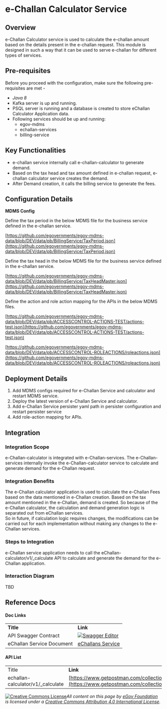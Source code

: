 # e-Challan Calculator Service

## Overview

e-Challan Calculator service is used to calculate the e-challan amount based on the details present in the e-challan request. This module is designed in such a way that it can be used to serve e-challan for different types of services.

## Pre-requisites

Before you proceed with the configuration, make sure the following pre-requisites are met -

* _Java 8_
* Kafka server is up and running.
* PSQL server is running and a database is created to store eChallan Calculator Application data.
* Following services should be up and running:
  * egov-mdms
  * echallan-services
  * billing-service

## Key Functionalities

* e-challan service internally call e-challan-calculator to generate demand.
* Based on the tax head and tax amount defined in e-challan request, e-challan calculator service creates the demand.
* After Demand creation, it calls the billing service to generate the fees.

## Configuration Details

**MDMS Config**

Define the tax period in the below MDMS file for the business service defined in the e-challan service.

[https://github.com/egovernments/egov-mdms-data/blob/DEV/data/pb/BillingService/TaxPeriod.json](https://github.com/egovernments/egov-mdms-data/blob/DEV/data/pb/BillingService/TaxPeriod.json)

Define the tax head in the below MDMS file for the business service defined in the e-challan service.

[https://github.com/egovernments/egov-mdms-data/blob/DEV/data/pb/BillingService/TaxHeadMaster.json](https://github.com/egovernments/egov-mdms-data/blob/DEV/data/pb/BillingService/TaxHeadMaster.json)

Define the action and role action mapping for the APIs in the below MDMS files.

[https://github.com/egovernments/egov-mdms-data/blob/DEV/data/pb/ACCESSCONTROL-ACTIONS-TEST/actions-test.json](https://github.com/egovernments/egov-mdms-data/blob/DEV/data/pb/ACCESSCONTROL-ACTIONS-TEST/actions-test.json)

[https://github.com/egovernments/egov-mdms-data/blob/DEV/data/pb/ACCESSCONTROL-ROLEACTIONS/roleactions.json](https://github.com/egovernments/egov-mdms-data/blob/DEV/data/pb/ACCESSCONTROL-ROLEACTIONS/roleactions.json)

## Deployment Details

1. Add MDMS configs required for e-Challan Service and calculator and restart MDMS service.
2. Deploy the latest version of e-Challan Service and calculator.
3. Add e-Challan Service persister yaml path in persister configuration and restart persister service
4. Add role-action mapping for APIs.

## Integration

### Integration Scope

e-Challan-calculator is integrated with e-Challan-services. The e-Challan-services internally invoke the e-Challan-calculator service to calculate and generate demand for the e-Challan request.

### Integration Benefits

The e-Challan calculator application is used to calculate the e-Challan Fees based on the data mentioned in e-Challan creation. Based on the tax amount mentioned in the e-Challan, demand is created. So because of the e-Challan calculator, the calculation and demand generation logic is separated out from eChallan services.\
So in future, if calculation logic requires changes, the modifications can be carried out for each implementation without making any changes to the e-Challan services.

### Steps to Integration

e-Challan service application needs to call the eChallan-calculator/v1/\_calculate API to calculate and generate the demand for the e-Challan application.

### Interaction Diagram

TBD

## Reference Docs

#### Doc Links <a href="#doc-links" id="doc-links"></a>

|                           |                                                                                                                                                                                                               |
| ------------------------- | ------------------------------------------------------------------------------------------------------------------------------------------------------------------------------------------------------------- |
| **Title**                 | **Link**                                                                                                                                                                                                      |
| API Swagger Contract      | [![](https://editor.swagger.io/dist/favicon-32x32.png)Swagger Editor](https://editor.swagger.io/?url=https://raw.githubusercontent.com/egovernments/municipal-services/develop/docs/e-Challan-v1.0.0.yaml#!/) |
| eChallan Service Document | [eChallans Service](https://digit-discuss.atlassian.net/l/c/CHpaLj9c)                                                                                                                                         |

#### API List <a href="#api-list" id="api-list"></a>

|                                    |                                                                                                                            |
| ---------------------------------- | -------------------------------------------------------------------------------------------------------------------------- |
| Title                              | **Link**                                                                                                                   |
| echallan-calculator/v1/\_calculate | [https://www.getpostman.com/collections/349413e52bf743d50b0a](https://www.getpostman.com/collections/349413e52bf743d50b0a) |

[![Creative Commons License](https://i.creativecommons.org/l/by/4.0/80x15.png)_​_](http://creativecommons.org/licenses/by/4.0/)_All content on this page by_ [_eGov Foundation_](https://egov.org.in/) _is licensed under a_ [_Creative Commons Attribution 4.0 International License_](http://creativecommons.org/licenses/by/4.0/)_._
